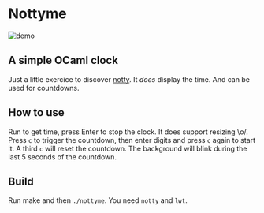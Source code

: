 # Nottyme

![demo](https://tyruiop.org/~tyruiop/demo.gif)

## A simple OCaml clock

Just a little exercice to discover [notty](http://pqwy.github.io/notty/). It *does* display the time. And can be used for countdowns.

## How to use

Run to get time, press Enter to stop the clock. It does support resizing \o/. Press `c` to trigger the countdown, then enter digits and press `c` again to start it. A third `c` will reset the countdown. The background will blink during the last 5 seconds of the countdown.

## Build

Run make and then `./nottyme`. You need `notty` and `lwt`.
